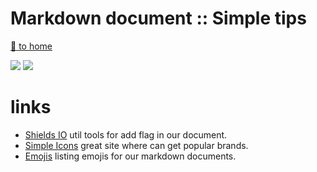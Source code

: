 # Markdown document :: Simple tips

[ :running: to home][link-home]

![](https://img.shields.io/badge/by-Alejandro.Fuentes-informational?style=flat&logoColor=white&color=cdcdcd)
![](https://img.shields.io/badge/tool-Markdown-informational?style=flat&logo=markdown&logoColor=white&color=000000)


# links

* [Shields IO][link-shield] util tools for add flag in our document.
* [Simple Icons][link-simpleIcons] great site where can get popular brands.
* [Emojis][link-emoji] listing emojis for our markdown documents.



<!-- links -->
[link-home]: ../../README.md
[link-shield]: https://shields.io/
[link-simpleIcons]: https://simpleicons.org/
[link-emoji]: https://gist.github.com/rxaviers/7360908#file-gistfile1-md